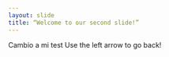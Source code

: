 ```yaml
---
layout: slide
title: “Welcome to our second slide!”
---
```

Cambio a mi test
Use the left arrow to go back!
